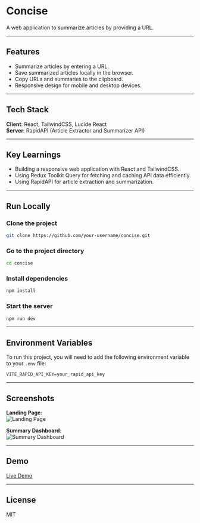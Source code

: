 # Concise  
A web application to summarize articles by providing a URL.

---

## Features

- Summarize articles by entering a URL.
- Save summarized articles locally in the browser.
- Copy URLs and summaries to the clipboard.
- Responsive design for mobile and desktop devices.

---

## Tech Stack

**Client**: React, TailwindCSS, Lucide React  
**Server**: RapidAPI (Article Extractor and Summarizer API)

---

## Key Learnings

- Building a responsive web application with React and TailwindCSS.
- Using Redux Toolkit Query for fetching and caching API data efficiently.
- Using RapidAPI for article extraction and summarization.


---

## Run Locally

### Clone the project

```bash
git clone https://github.com/your-username/concise.git
```

### Go to the project directory

```bash
cd concise
```

### Install dependencies

```bash
npm install
```

### Start the server

```bash
npm run dev
```

---

## Environment Variables

To run this project, you will need to add the following environment variable to your `.env` file:

```env
VITE_RAPID_API_KEY=your_rapid_api_key
```

---

## Screenshots

**Landing Page**:  
![Landing Page](#)  

**Summary Dashboard**:  
![Summary Dashboard](#)

---

## Demo

[Live Demo](https://concise-iota.vercel.app/)

---

## License

MIT
